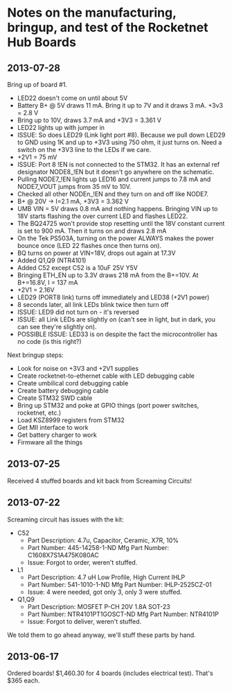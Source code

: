 # Notes on the manufacturing, bringup, and test of the Rocketnet Hub Boards

## 2013-07-28

Bring up of board #1.

- LED22 doesn't come on until about 5V
- Battery B+ @ 5V draws 11 mA. Bring it up to 7V and it draws 3 mA. +3v3 = 2.8 V
- Bring up to 10V, draws 3.7 mA and +3V3 = 3.361 V
- LED22 lights up with jumper in
- ISSUE: So does LED29 (Link light port #8). Because we pull down LED29 to GND using 1K and up to +3V3 using 750 ohm, it just turns on. Need a switch on the +3V3 line to the LEDs if we care.
- +2V1 = 75 mV
- ISSUE: Port 8 !EN is not connected to the STM32. It has an external ref designator NODE8_!EN but it doesn't go anywhere on the schematic.
- Pulling NODE7_!EN lights up LED16 and current jumps to 7.8 mA and NODE7_VOUT jumps from 35 mV to 10V.
- Checked all other NODEn_!EN and they turn on and off like NODE7.
- B+ @ 20V -> I=2.1 mA, +3V3 = 3.362 V
- UMB VIN = 5V draws 0.8 mA and nothing happens. Bringing VIN up to 18V starts flashing the over current LED and flashes LED22.
- The BQ24725 won't provide stop resetting until the 18V constant current is set to 900 mA. Then it turns on and draws 2.8 mA 
- On the Tek PS503A, turning on the power ALWAYS makes the power bounce once (LED 22 flashes once then turns on).
- BQ turns on power at VIN=18V, drops out again at 17.3V
- Added Q1,Q9 (NTR4101) 
- Added C52 except C52 is a 10uF 25V Y5V 
- Bringing ETH_EN up to 3.3V draws 218 mA from the B+=10V. At B+=16.8V, I = 137 mA
- +2V1 = 2.16V
- LED29 (PORT8 link) turns off immediately and LED38 (+2V1 power)
- 8 seconds later, all link LEDs blink twice then turn off
- ISSUE: LED9 did not turn on - it's reversed
- ISSUE: all Link LEDs are slightly on (can't see in light, but in dark, you can see they're slightly on).
- POSSIBLE ISSUE: LED33 is on despite the fact the microcontroller has no code (is this right?)


Next bringup steps:

- Look for noise on +3V3 and +2V1 supplies
- Create rocketnet-to-ethernet cable with LED debugging cable
- Create umbilical cord debugging cable
- Create battery debugging cable
- Create STM32 SWD cable
- Bring up STM32 and poke at GPIO things (port power switches, rocketnet, etc.)
- Load KSZ8999 registers from STM32
- Get MII interface to work
- Get battery charger to work
- Firmware all the things
 
## 2013-07-25

Received 4 stuffed boards and kit back from Screaming Circuits!

## 2013-07-22

Screaming circuit has issues with the kit:

- C52
    - Part Description: 4.7u, Capacitor, Ceramic,  X7R, 10%
    - Part Number: 445-14258-1-ND  Mfg Part Number: C1608X7S1A475K080AC  
    - Issue: Forgot to order, weren't stuffed.
- L1
     - Part Description: 4.7 uH Low Profile, High Current IHLP
     - Part Number: 541-1010-1-ND  Mfg Part Number: IHLP-2525CZ-01  
     - Issue: 4 were needed, got only 3, only 3 were stuffed.
- Q1,Q9
     - Part Description: MOSFET P-CH 20V 1.8A SOT-23
     - Part Number: NTR4101PT1GOSCT-ND  Mfg Part Number: NTR4101P  
     - Issue: Forgot to deliver, weren't stuffed.

We told them to go ahead anyway, we'll stuff these parts by hand.

## 2013-06-17

Ordered boards! $1,460.30 for 4 boards (includes electrical test). That's $365 each.



